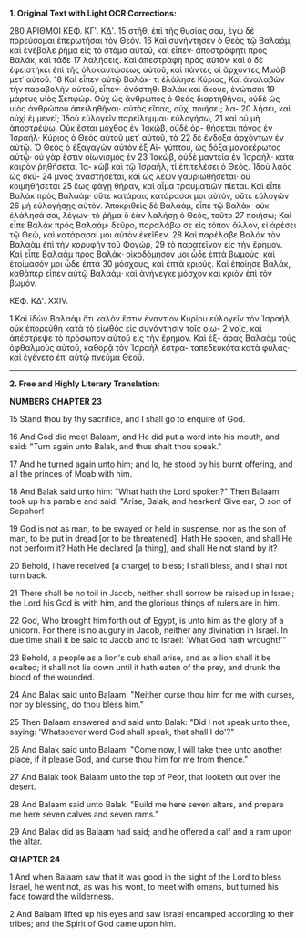 **1. Original Text with Light OCR Corrections:**

280 ΑΡΙΘΜΟΙ ΚΕΦ. ΚΓʹ. ΚΔʹ.
15 στῆθι ἐπὶ τῆς θυσίας σου, ἐγὼ δὲ πορεύσομαι ἐπερωτῆσαι τὸν Θεόν.
16 Καὶ συνήντησεν ὁ Θεὸς τῷ Βαλαάμ, καὶ ἐνέβαλε ῥῆμα εἰς τὸ
στόμα αὐτοῦ, καὶ εἶπεν· ἀποστράφητι πρὸς Βαλάκ, καὶ τάδε
17 λαλήσεις. Καὶ ἀπεστράφη πρὸς αὐτόν· καὶ ὁ δὲ ἐφειστήκει ἐπὶ
τῆς ὁλοκαυτώσεως αὐτοῦ, καὶ πάντες οἱ ἄρχοντες Μωὰβ μετ᾿ αὐτοῦ.
18 Καὶ εἶπεν αὐτῷ Βαλάκ· τί ἐλάλησε Κύριος; Καὶ ἀναλαβὼν τὴν
παραβολὴν αὐτοῦ, εἶπεν· ἀνάστηθι Βαλάκ καὶ ἄκουε, ἐνώτισαι
19 μάρτυς υἱὸς Σεπφώρ. Οὐχ ὡς ἄνθρωπος ὁ Θεὸς διαρτηθῆναι, οὐδὲ
ὡς υἱὸς ἀνθρώπου ἀπειληθῆναι· αὐτὸς εἴπας, οὐχὶ ποιήσει; λα-
20 λήσει, καὶ οὐχὶ ἐμμενεῖ; Ἰδοὺ εὐλογεῖν παρείλημμαι· εὐλογήσω,
21 καὶ οὐ μὴ ἀποστρέψω. Οὐκ ἔσται μόχθος ἐν Ἰακώβ, οὐδὲ ὀρ-
θήσεται πόνος ἐν Ἰσραήλ· Κύριος ὁ Θεὸς αὐτοῦ μετ᾿ αὐτοῦ, τὰ
22 δὲ ἔνδοξα ἀρχόντων ἐν αὐτῷ. Ὁ Θεὸς ὁ ἐξαγαγὼν αὐτὸν ἐξ Αἰ-
γύπτου, ὡς δόξα μονοκέρωτος αὐτῷ· οὐ γὰρ ἔστιν οἰωνισμὸς ἐν
23 Ἰακώβ, οὐδὲ μαντεία ἐν Ἰσραήλ· κατὰ καιρὸν ῥηθήσεται Ἰα-
κὼβ καὶ τῷ Ἰσραήλ, τί ἐπιτελέσει ὁ Θεός. Ἰδοὺ λαὸς ὡς σκύ-
24 μνος ἀναστήσεται, καὶ ὡς λέων γαυριωθήσεται· οὐ κοιμηθήσεται
25 ἕως φάγῃ θήραν, καὶ αἷμα τραυματιῶν πίεται. Καὶ εἶπε Βαλάκ
πρὸς Βαλαάμ· οὔτε κατάραις κατάρασαι μοι αὐτόν, οὔτε εὐλογῶν
26 μὴ εὐλογήσῃς αὐτόν. Ἀποκριθεὶς δὲ Βαλαάμ, εἶπε τῷ Βαλάκ·
οὐκ ἐλάλησά σοι, λέγων· τὸ ῥῆμα ὃ ἐὰν λαλήσῃ ὁ Θεός, τοῦτο
27 ποιήσω; Καὶ εἶπε Βαλάκ πρὸς Βαλαάμ· δεῦρο, παραλάβω σε εἰς
τόπον ἄλλον, εἰ ἀρέσει τῷ Θεῷ, καὶ κατάρασαί μοι αὐτὸν ἐκεῖθεν.
28 Καὶ παρέλαβε Βαλάκ τὸν Βαλαὰμ ἐπὶ τὴν κορυφὴν τοῦ Φογώρ,
29 τὸ παρατεῖνον εἰς τὴν ἔρημον. Καὶ εἶπε Βαλαὰμ πρὸς Βαλάκ·
οἰκοδόμησόν μοι ὧδε ἑπτὰ βωμούς, καὶ ἑτοίμασόν μοι ὧδε ἑπτὰ
30 μόσχους, καὶ ἑπτὰ κριούς. Καὶ ἐποίησε Βαλάκ, καθάπερ εἶπεν
αὐτῷ Βαλαάμ· καὶ ἀνήνεγκε μόσχον καὶ κριὸν ἐπὶ τὸν βωμόν.

ΚΕΦ. ΚΔʹ. XXIV.

1 Καὶ ἰδὼν Βαλαὰμ ὅτι καλὸν ἔστιν ἐναντίον Κυρίου εὐλογεῖν
τὸν Ἰσραήλ, οὐκ ἐπορεύθη κατὰ τὸ εἰωθὸς εἰς συνάντησιν τοῖς οἰω-
2 νοῖς, καὶ ἀπέστρεψε τὸ πρόσωπον αὐτοῦ εἰς τὴν ἔρημον. Καὶ ἐξ-
άρας Βαλαὰμ τοὺς ὀφθαλμοὺς αὐτοῦ, καθορᾷ τὸν Ἰσραὴλ ἐστρα-
τοπεδευκότα κατὰ φυλάς· καὶ ἐγένετο ἐπ᾿ αὐτῷ πνεῦμα Θεοῦ.

---
**2. Free and Highly Literary Translation:**

**NUMBERS CHAPTER 23**

15 Stand thou by thy sacrifice, and I shall go to enquire of God.

16 And God did meet Balaam, and He did put a word into his mouth, and said: "Turn again unto Balak, and thus shalt thou speak."

17 And he turned again unto him; and lo, he stood by his burnt offering, and all the princes of Moab with him.

18 And Balak said unto him: "What hath the Lord spoken?" Then Balaam took up his parable and said: "Arise, Balak, and hearken! Give ear, O son of Sepphor!

19 God is not as man, to be swayed or held in suspense, nor as the son of man, to be put in dread [or to be threatened]. Hath He spoken, and shall He not perform it? Hath He declared [a thing], and shall He not stand by it?

20 Behold, I have received [a charge] to bless; I shall bless, and I shall not turn back.

21 There shall be no toil in Jacob, neither shall sorrow be raised up in Israel; the Lord his God is with him, and the glorious things of rulers are in him.

22 God, Who brought him forth out of Egypt, is unto him as the glory of a unicorn. For there is no augury in Jacob, neither any divination in Israel. In due time shall it be said to Jacob and to Israel: 'What God hath wrought!'"

23 Behold, a people as a lion's cub shall arise, and as a lion shall it be exalted; it shall not lie down until it hath eaten of the prey, and drunk the blood of the wounded.

24 And Balak said unto Balaam: "Neither curse thou him for me with curses, nor by blessing, do thou bless him."

25 Then Balaam answered and said unto Balak: "Did I not speak unto thee, saying: 'Whatsoever word God shall speak, that shall I do'?"

26 And Balak said unto Balaam: "Come now, I will take thee unto another place, if it please God, and curse thou him for me from thence."

27 And Balak took Balaam unto the top of Peor, that looketh out over the desert.

28 And Balaam said unto Balak: "Build me here seven altars, and prepare me here seven calves and seven rams."

29 And Balak did as Balaam had said; and he offered a calf and a ram upon the altar.

**CHAPTER 24**

1 And when Balaam saw that it was good in the sight of the Lord to bless Israel, he went not, as was his wont, to meet with omens, but turned his face toward the wilderness.

2 And Balaam lifted up his eyes and saw Israel encamped according to their tribes; and the Spirit of God came upon him.